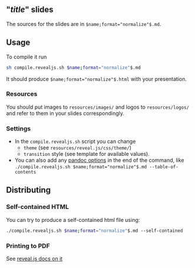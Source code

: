 ## "$title$" slides

The sources for the slides are in `$name;format="normalize"$.md`.

## Usage

To compile it run

```bash
sh compile.revealjs.sh $name;format="normalize"$.md
```

It should produce `$name;format="normalize"$.html` with your presentation.

### Resources

You should put images to `resources/images/` and logos to `resources/logos/` and refer to them in your slides correspondingly.

### Settings

- In the `compile.revealjs.sh` script you can change
  + `theme` (see `resources/reveal.js/css/theme/`)
  + `transition` style (see template for available values).
- You can also add any [pandoc options](http://johnmacfarlane.net/pandoc/README.html#options) in the end of the command, like
  `./compile.revealjs.sh $name;format="normalize"$.md --table-of-contents`

## Distributing

### Self-contained HTML

You can try to produce a self-contained html file using:

```bash
./compile.revealjs.sh $name;format="normalize"$.md --self-contained
```

### Printing to PDF

See [reveal.js docs on it](https://github.com/hakimel/reveal.js#pdf-export)
